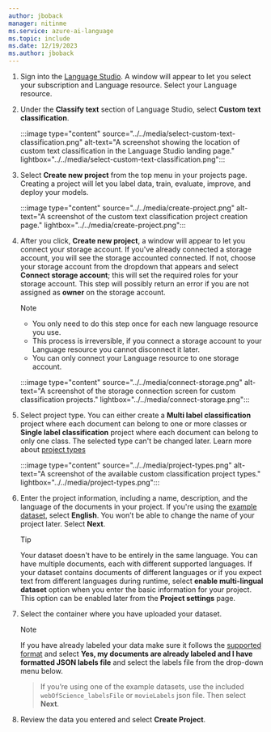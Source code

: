 ```yaml
---
author: jboback
manager: nitinme
ms.service: azure-ai-language
ms.topic: include
ms.date: 12/19/2023
ms.author: jboback
---
```


1. Sign into the [Language Studio](https://aka.ms/languageStudio). A window will appear to let you select your subscription and Language resource. Select your Language resource. 

2. Under the **Classify text** section of Language Studio, select **Custom text classification**.

    :::image type="content" source="../../media/select-custom-text-classification.png" alt-text="A screenshot showing the location of custom text classification in the Language Studio landing page." lightbox="../../media/select-custom-text-classification.png":::
        

3. Select **Create new project** from the top menu in your projects page. Creating a project will let you label data, train, evaluate, improve, and deploy your models. 

    :::image type="content" source="../../media/create-project.png" alt-text="A screenshot of the custom text classification project creation page." lightbox="../../media/create-project.png":::


4.  After you click, **Create new project**, a window will appear to let you connect your storage account. If you've already connected a storage account, you will see the storage accounted connected. If not, choose your storage account from the dropdown that appears and select **Connect storage account**; this will set the required roles for your storage account. This step will possibly return an error if you are not assigned as **owner** on the storage account.

    >[!NOTE]
    > * You only need to do this step once for each new language resource you use. 
    > * This process is irreversible, if you connect a storage account to your Language resource you cannot disconnect it later.
    > * You can only connect your Language resource to one storage account.

    :::image type="content" source="../../media/connect-storage.png" alt-text="A screenshot of the storage connection screen for custom classification projects." lightbox="../../media/connect-storage.png":::

5. Select project type. You can either create a **Multi label classification** project where each document can belong to one or more classes or **Single label classification** project where each document can belong to only one class. The selected type can't be changed later. Learn more about [project types](../../glossary.md#project-types)
    
    :::image type="content" source="../../media/project-types.png" alt-text="A screenshot of the available custom classification project types." lightbox="../../media/project-types.png":::

5. Enter the project information, including a name, description, and the language of the documents in your project. If you're using the [example dataset](https://github.com/Azure-Samples/cognitive-services-sample-data-files/blob/master/language-service/Custom%20text%20classification/Custom%20multi%20classification%20-%20movies%20summary.zip), select **English**. You won’t be able to change the name of your project later. Select **Next**.
       
    >[!TIP]
    > Your dataset doesn't have to be entirely in the same language. You can have multiple documents, each with different supported languages. If your dataset contains documents of different languages or if you expect text from different languages during runtime, select **enable multi-lingual dataset** option when you enter the basic information for your project. This option can be enabled later from the **Project settings** page.

6. Select the container where you have uploaded your dataset. 
    
    >[!Note]
    > If you have already labeled your data make sure it follows the [supported format](../../concepts/data-formats.md) and select **Yes, my documents are already labeled and I have formatted JSON labels file** and select the labels file from the drop-down menu below. 
 
    > If you’re using one of the example datasets, use the included `webOfScience_labelsFile` or `movieLabels` json file. Then select **Next**.
    
7. Review the data you entered and select **Create Project**.
